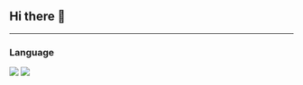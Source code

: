 ## Hi there 👋

---
### Language
<img src="https://img.shields.io/badge/JAVA-007396?style=flat&logo=Java&logoColor=white"/>

<img src="https://img.shields.io/badge/HTML5-E34F26?style=flat-square&logo=HTML5&logoColor=white" />
